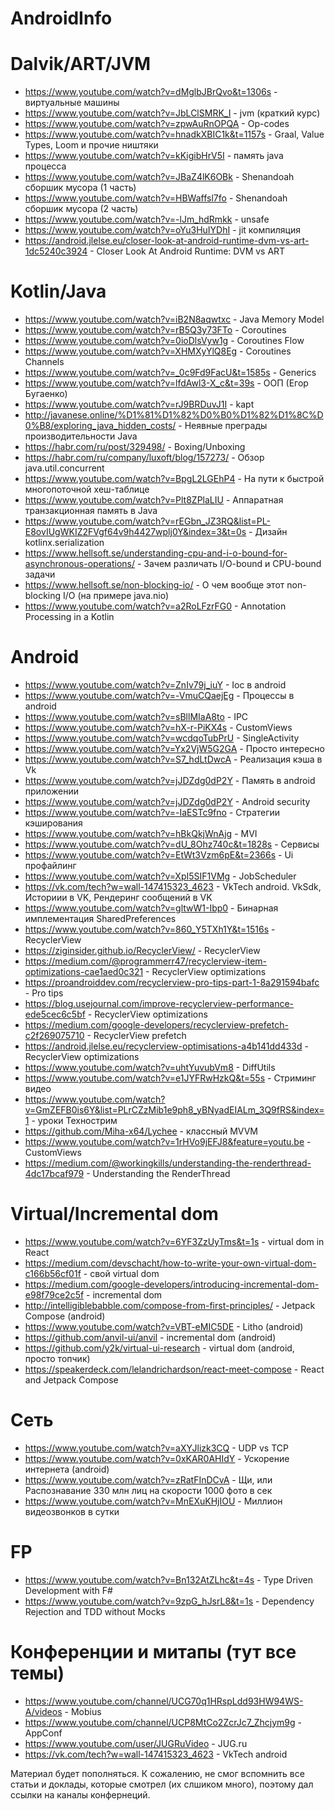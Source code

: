 # AndroidInfo

# Dalvik/ART/JVM
- https://www.youtube.com/watch?v=dMglbJBrQvo&t=1306s - виртуальные машины
- https://www.youtube.com/watch?v=JbLClSMRK_I - jvm (краткий курс)
- https://www.youtube.com/watch?v=zpwAuRnOPQA - Op-codes
- https://www.youtube.com/watch?v=hnadkXBIC1k&t=1157s - Graal, Value Types, Loom и прочие ништяки
- https://www.youtube.com/watch?v=kKigibHrV5I - память java процесса
- https://www.youtube.com/watch?v=JBaZ4lK6OBk - Shenandoah сборшик мусора (1 часть)
- https://www.youtube.com/watch?v=HBWaffsl7fo - Shenandoah сборшик мусора (2 часть)
- https://www.youtube.com/watch?v=-lJm_hdRmkk - unsafe
- https://www.youtube.com/watch?v=oYu3HuIYDhI - jit компиляция
- https://android.jlelse.eu/closer-look-at-android-runtime-dvm-vs-art-1dc5240c3924 - Closer Look At Android Runtime: DVM vs ART


# Kotlin/Java
- https://www.youtube.com/watch?v=iB2N8aqwtxc - Java Memory Model
- https://www.youtube.com/watch?v=rB5Q3y73FTo - Coroutines
- https://www.youtube.com/watch?v=0ioDlsVyw1g - Coroutines Flow
- https://www.youtube.com/watch?v=XHMXyYlQ8Eg - Coroutines Channels
- https://www.youtube.com/watch?v=_0c9Fd9FacU&t=1585s - Generics
- https://www.youtube.com/watch?v=lfdAwl3-X_c&t=39s - ООП (Егор Бугаенко)
- https://www.youtube.com/watch?v=rJ9BRDuvJ1I - kapt
- http://javanese.online/%D1%81%D1%82%D0%B0%D1%82%D1%8C%D0%B8/exploring_java_hidden_costs/ - Неявные преграды производительности Java
- https://habr.com/ru/post/329498/ - Boxing/Unboxing
- https://habr.com/ru/company/luxoft/blog/157273/ - Обзор java.util.concurrent
- https://www.youtube.com/watch?v=BpgL2LGEhP4 - На пути к быстрой многопоточной хеш-таблице
- https://www.youtube.com/watch?v=Plt8ZPlaLIU - Аппаратная транзакционная память в Java
- https://www.youtube.com/watch?v=rEGbn_JZ3RQ&list=PL-E8ovIUgWKIZ2FVgf64v9h4427wplj0Y&index=3&t=0s - Дизайн kotlinx.serialization
- https://www.hellsoft.se/understanding-cpu-and-i-o-bound-for-asynchronous-operations/ - Зачем различать I/O-bound и CPU-bound задачи
- https://www.hellsoft.se/non-blocking-io/ - О чем вообще этот non-blocking I/O (на примере java.nio)
- https://www.youtube.com/watch?v=a2RoLFzrFG0 - Annotation Processing in a Kotlin

# Android
- https://www.youtube.com/watch?v=ZnIv79j_iuY - Ioc в android
- https://www.youtube.com/watch?v=-VmuCQaejEg - Процессы в android
- https://www.youtube.com/watch?v=sBllMIaA8to - IPC
- https://www.youtube.com/watch?v=hX-r-PiKX4s - CustomViews
- https://www.youtube.com/watch?v=wcdqoTubPrU - SingleActivity
- https://www.youtube.com/watch?v=Yx2VjW5G2GA - Просто интересно
- https://www.youtube.com/watch?v=S7_hdLtDwcA - Реализация кэша в Vk
- https://www.youtube.com/watch?v=jJDZdg0dP2Y - Память в android приложении
- https://www.youtube.com/watch?v=jJDZdg0dP2Y - Android security
- https://www.youtube.com/watch?v=-IaESTc9fno - Стратегии кэширования
- https://www.youtube.com/watch?v=hBkQkjWnAjg - MVI
- https://www.youtube.com/watch?v=dU_8Ohz740c&t=1828s - Сервисы
- https://www.youtube.com/watch?v=EtWt3Vzm6pE&t=2366s - Ui профайлинг 
- https://www.youtube.com/watch?v=XpI5SIF1VMg - JobScheduler
- https://vk.com/tech?w=wall-147415323_4623 - VkTech android. VkSdk, Историии в VK, Рендеринг сообщений в VK
- https://www.youtube.com/watch?v=gltwW1-Ibp0 - Бинарная имплементация SharedPreferences
- https://www.youtube.com/watch?v=860_Y5TXh1Y&t=1516s - RecyclerView
- https://ziginsider.github.io/RecyclerView/ - RecyclerView
- https://medium.com/@programmerr47/recyclerview-item-optimizations-cae1aed0c321 - RecyclerView optimizations
- https://proandroiddev.com/recyclerview-pro-tips-part-1-8a291594bafc - Pro tips
- https://blog.usejournal.com/improve-recyclerview-performance-ede5cec6c5bf - RecyclerView optimizations
- https://medium.com/google-developers/recyclerview-prefetch-c2f269075710 - RecyclerView prefetch
- https://android.jlelse.eu/recyclerview-optimisations-a4b141dd433d - RecyclerView optimizations
- https://www.youtube.com/watch?v=uhtYuvubVm8 - DiffUtils
- https://www.youtube.com/watch?v=e1JYFRwHzkQ&t=55s - Стриминг видео
- https://www.youtube.com/watch?v=GmZEFB0is6Y&list=PLrCZzMib1e9ph8_yBNyadEIALm_3Q9fRS&index=1 - уроки Технострим
- https://github.com/Miha-x64/Lychee - классный MVVM
- https://www.youtube.com/watch?v=1rHVo9jEFJ8&feature=youtu.be - CustomViews
- https://medium.com/@workingkills/understanding-the-renderthread-4dc17bcaf979 - Understanding the RenderThread


# Virtual/Incremental dom
- https://www.youtube.com/watch?v=6YF3ZzUyTms&t=1s - virtual dom in React
- https://medium.com/devschacht/how-to-write-your-own-virtual-dom-c166b56cf01f - свой virtual dom
- https://medium.com/google-developers/introducing-incremental-dom-e98f79ce2c5f - incremental dom
- http://intelligiblebabble.com/compose-from-first-principles/ - Jetpack Compose (android)
- https://www.youtube.com/watch?v=VBT-eMIC5DE - Litho (android)
- https://github.com/anvil-ui/anvil - incremental dom (android)
- https://github.com/y2k/virtual-ui-research - virtual dom (android, просто топчик)
- https://speakerdeck.com/lelandrichardson/react-meet-compose - React and Jetpack Compose

# Сеть
- https://www.youtube.com/watch?v=aXYJlizk3CQ - UDP vs TCP
- https://www.youtube.com/watch?v=0xKAR0AHIdY - Ускорение интернета (android)
- https://www.youtube.com/watch?v=zRatFInDCvA - Щи, или Распознавание 330 млн лиц на скорости 1000 фото в сек
- https://www.youtube.com/watch?v=MnEXuKHjIOU - Миллион видеозвонков в сутки 

# FP
- https://www.youtube.com/watch?v=Bn132AtZLhc&t=4s - Type Driven Development with F#
- https://www.youtube.com/watch?v=9zpG_hJsrL8&t=1s - Dependency Rejection and TDD without Mocks

# Конференции и митапы (тут все темы)
- https://www.youtube.com/channel/UCG70q1HRspLdd93HW94WS-A/videos - Mobius
- https://www.youtube.com/channel/UCP8MtCo2ZcrJc7_Zhcjym9g - AppConf
- https://www.youtube.com/user/JUGRuVideo - JUG.ru
- https://vk.com/tech?w=wall-147415323_4623 - VkTech android

Материал будет пополняться. К сожалению, не смог вспомнить все статьи и доклады, которые смотрел (их слшиком много), поэтому дал ссылки на каналы конфернеций.
